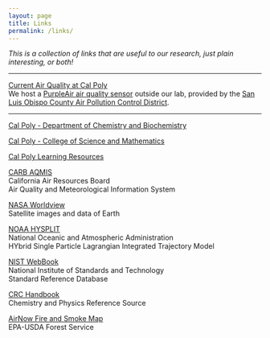 ```yaml
---
layout: page
title: Links
permalink: /links/
---
```


*This is a collection of links that are useful to our research, just plain interesting, or both!*

----

[Current Air Quality at Cal Poly](https://www.purpleair.com/map?opt=1/mAQI/a10/cC0&select=11856#10/35.2829/-120.8463)\
We host a [PurpleAir air quality sensor](https://www.purpleair.com) outside our lab, provided by the [San Luis Obispo County Air Pollution Control District](https://www.slocleanair.org/).

---

[Cal Poly - Department of Chemistry and Biochemistry](https://chemistry.calpoly.edu/)

[Cal Poly - College of Science and Mathematics](https://cosam.calpoly.edu/)

[Cal Poly Learning Resources](https://atom.calpoly.edu/resources/)

[CARB AQMIS](https://www.arb.ca.gov/aqmis2/aqmis2.php)\
California Air Resources Board\
Air Quality and Meteorological Information System

[NASA Worldview](https://worldview.earthdata.nasa.gov/)\
Satellite images and data of Earth

[NOAA HYSPLIT](https://www.ready.noaa.gov/HYSPLIT.php)\
National Oceanic and Atmospheric Administration\
HYbrid Single Particle Lagrangian Integrated Trajectory Model

[NIST WebBook](https://webbook.nist.gov/)\
National Institute of Standards and Technology\
Standard Reference Database

[CRC Handbook](https://http://hbcponline.com/)\
Chemistry and Physics Reference Source

[AirNow Fire and Smoke Map](https://fire.airnow.gov/)\
EPA-USDA Forest Service
